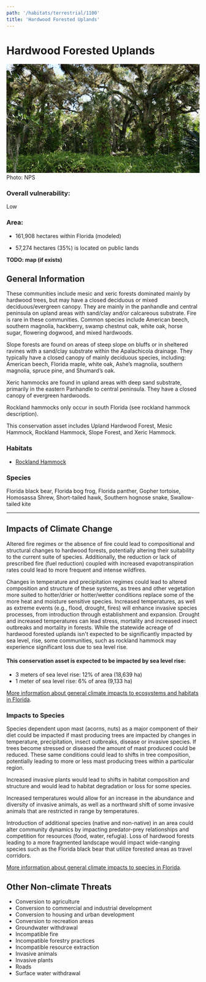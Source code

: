 ```yaml
---
path: '/habitats/terrestrial/1100'
title: 'Hardwood Forested Uplands'
---
```


# Hardwood Forested Uplands

<div id="TopSection">

<div class="header-photo"><img src="1100.jpg" alt="Photo for Hardwood Forested Uplands"/>
<figcaption>Photo: NPS</figcaption></div>

<div>

### Overall vulnerability:

<div class="vulnerability vulnerability-low">Low</div>

### Area:

-   161,908 hectares within Florida (modeled)

-   57,274 hectares (35%) is located on public lands



</div>
</div>

**TODO: map (if exists)**

## General Information

These communities include mesic and xeric forests dominated mainly by hardwood trees, but may have a closed deciduous or mixed deciduous/evergreen canopy.  They are mainly in the panhandle and central peninsula on upland areas with sand/clay and/or calcareous substrate.  Fire is rare in these communities.  Common species include American beech, southern magnolia, hackberry, swamp chestnut oak, white oak, horse sugar, flowering dogwood, and mixed hardwoods.  

Slope forests are found on areas of steep slope on bluffs or in sheltered ravines with a sand/clay substrate within the Apalachicola drainage.  They typically have a  closed canopy of mainly deciduous species, including: American beech, Florida maple, white oak, Ashe’s magnolia, southern magnolia, spruce pine, and Shumard’s oak.  

Xeric hammocks are found in upland areas with deep sand substrate, primarily in the eastern Panhandle to central peninsula.  They have a closed canopy of evergreen hardwoods.  

Rockland hammocks only occur in south Florida (see rockland hammock description).

This conservation asset includes Upland Hardwood Forest, Mesic Hammock, Rockland Hammock, Slope Forest, and Xeric Hammock.

### Habitats

- [Rockland Hammock](/habitats/terrestrial/1130)



### Species

Florida black bear, Florida bog frog, Florida panther, Gopher tortoise, Homosassa Shrew, Short-tailed hawk, Southern hognose snake, Swallow-tailed kite

<hr />

## Impacts of Climate Change

Altered fire regimes or the absence of fire could lead to compositional and structural changes to hardwood forests, potentially altering their suitability to the current suite of species.  Additionally, the reduction or lack of prescribed fire (fuel reduction) coupled with increased evapotranspiration rates could lead to more frequent and intense wildfires.   

Changes in temperature and precipitation regimes could lead to altered composition and structure of these systems, as trees and other vegetation more suited to hotter/drier or hotter/wetter conditions replace some of the more heat and moisture sensitive species.  Increased temperatures, as well as extreme events (e.g., flood, drought, fires) will enhance invasive species processes, from introduction through establishment and expansion. Drought and increased temperatures can lead stress, mortality and increased insect outbreaks and mortality in forests. While the statewide acreage of hardwood forested uplands isn't expected to be significantly impacted by sea level, rise, some communities, such as rockland hammock may experience significant loss due to sea level rise.


#### This conservation asset is expected to be impacted by sea level rise:

- 3 meters of sea level rise: 12% of area (18,639 ha)
- 1 meter of sea level rise: 6% of area (9,133 ha)
    

[More information about general climate impacts to ecosystems and habitats in Florida](/impacts/habitats).

### Impacts to Species

Species dependent upon mast (acorns, nuts) as a major component of their diet could be impacted if mast producing trees are impacted by changes in temperature, precipitation, insect outbreaks, disease or invasive species.  If trees become stressed or diseased the amount of mast produced could be reduced.  These same conditions could lead to shifts in tree composition, potentially leading to more or less mast producing trees within a particular region.  

Increased invasive plants would lead to shifts in habitat composition and structure and would lead to habitat degradation or loss for some species.  

Increased temperatures would allow for an increase in the abundance and diversity of invasive animals, as well as a northward shift of some invasive animals that are restricted in range by temperatures.  

Introduction of additional species (native and non-native) in an area could alter community dynamics by impacting predator-prey relationships and competition for resources (food, water, refugia).  Loss of hardwood forests leading to a more fragmented landscape would impact wide-ranging species such as the Florida black bear that utilize forested areas as travel corridors.

[More information about general climate impacts to species in Florida](/impacts/species).

## Other Non-climate Threats

-	Conversion to agriculture
-	Conversion to commercial and industrial development
-	Conversion to housing and urban development
-	Conversion to recreation areas
-	Groundwater withdrawal
-	Incompatible fire
-	Incompatible forestry practices
-	Incompatible resource extraction
-	Invasive animals
-	Invasive plants
-	Roads
-	Surface water withdrawal



